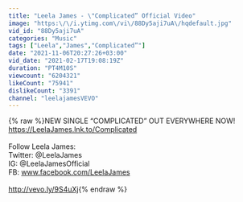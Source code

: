 ```yaml
---
title: "Leela James - \"Complicated” Official Video"
image: "https:\/\/i.ytimg.com\/vi\/88Dy5aji7uA\/hqdefault.jpg"
vid_id: "88Dy5aji7uA"
categories: "Music"
tags: ["Leela","James","Complicated”"]
date: "2021-11-06T20:27:26+03:00"
vid_date: "2021-02-17T19:08:19Z"
duration: "PT4M10S"
viewcount: "6204321"
likeCount: "75941"
dislikeCount: "3391"
channel: "leelajamesVEVO"
---
```

{% raw %}NEW SINGLE “COMPLICATED” OUT EVERYWHERE NOW! <a rel="nofollow" target="blank" href="https://LeelaJames.lnk.to/Complicated​">https://LeelaJames.lnk.to/Complicated​</a><br /><br />Follow Leela James:<br />Twitter: @LeelaJames<br />IG: @LeelaJamesOfficial<br />FB: www.facebook.com/LeelaJames<br /><br /><a rel="nofollow" target="blank" href="http://vevo.ly/9S4uXj">http://vevo.ly/9S4uXj</a>{% endraw %}
